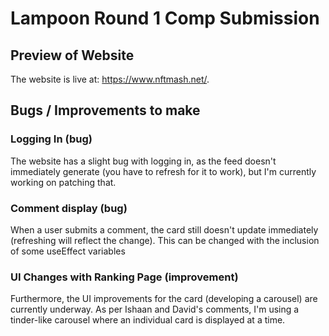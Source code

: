 # Lampoon Round 1 Comp Submission

## Preview of Website
The website is live at: https://www.nftmash.net/. 

## Bugs / Improvements to make

### Logging In (bug)
The website has a slight bug with logging in, as the feed doesn't immediately generate (you have to refresh for it to work), but I'm currently working on patching that. 

### Comment display (bug)
When a user submits a comment, the card still doesn't update immediately (refreshing will reflect the change). This can be changed with the inclusion of some useEffect variables

### UI Changes with Ranking Page (improvement)
Furthermore, the UI improvements for the card (developing a carousel) are currently underway. As per Ishaan and David's comments, I'm using a tinder-like carousel where an individual card is displayed at a time. 



